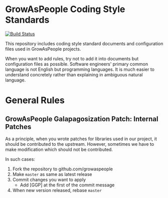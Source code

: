 GrowAsPeople Coding Style Standards
====================================

[![Build Status](https://travis-ci.org/growaspeople/coding-standards.svg?branch=master)](https://travis-ci.org/growaspeople/coding-standards)

This repository includes coding style standard documents and configuration files used in GrowAsPeople projects.

When you want to add rules, try not to add it into documents but  configuration files as possible.
Software engineers' primary common language is not English but programming languages. It is much easier to understand concretely rather than explaining in ambiguous natural language.

General Rules
==============

GrowAsPeople Galapagosization Patch: Internal Patches
------------------------------------------------------
As a principle, when you wrote patches for libraries used in our project, it should be contributed to the upstream.
However, sometimes we have to make modification which should not be contributed.

In such cases:

1. Fork the repository to github.com/growaspeople
2. Make `master` as same as latest release
3. Commit changes you want to apply
    - Add [GGP] at the first of the commit message
4. When new version released, rebase `master`
